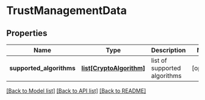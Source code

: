 # TrustManagementData

## Properties
Name | Type | Description | Notes
------------ | ------------- | ------------- | -------------
**supported_algorithms** | [**list[CryptoAlgorithm]**](CryptoAlgorithm.md) | list of supported algorithms | [optional] 

[[Back to Model list]](../README.md#documentation-for-models) [[Back to API list]](../README.md#documentation-for-api-endpoints) [[Back to README]](../README.md)

